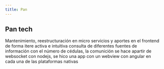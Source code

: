 ```yaml
---
title: Pan
---
```


## Pan tech

Mantenimiento, reestructuración en micro servicios y aportes en el frontend de forma itere activa e intuitiva consulta de diferentes fuentes de información con el número de cédulas, la comunición se hace apartir de websocket con nodejs, se hico una app con un webview con angular en cada una de las plataformas nativas
